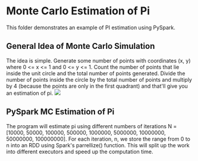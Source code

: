 # Monte Carlo Estimation of Pi
This folder demonstrates an example of PI estimation using PySpark.
## General Idea of Monte Carlo Simulation
The idea is simple. Generate some number of points with coordinates (x, y) where 0 <= x <= 1 and 0 <= y <= 1. 
Count the number of points that lie inside the unit circle and the total number of points generated. 
Divide the number of points inside the circle by the total number of points and multiply by 4 (because the points are only in the first quadrant) and that'll give you an estimation of pi.
![](https://nclab.com/wp-content/media/2017/08/pi1.gif)

## PySpark MC Estimation of Pi
The program will estimate pi using different numbers of iterations N = [10000, 50000, 100000, 500000, 1000000, 5000000, 10000000, 50000000, 100000000]. For each iteration, n, we 
store the range from 0 to n into an RDD using Spark's parrellize() function. This will split up the work into different executors and speed up the computation time. 
